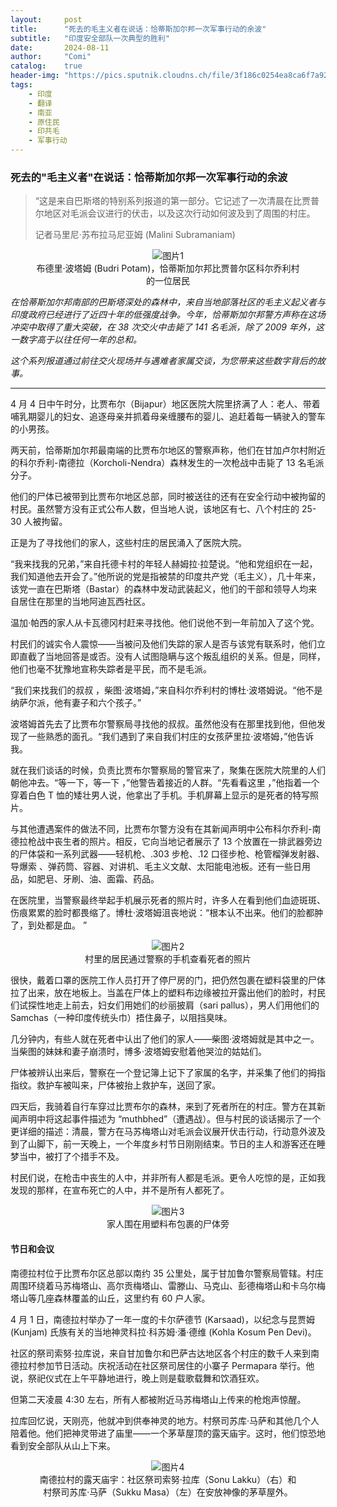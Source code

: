 ```yaml
---
layout:     post
title:      "死去的毛主义者在说话：恰蒂斯加尔邦一次军事行动的余波"
subtitle:   "印度安全部队一次典型的胜利"
date:       2024-08-11
author:     "Comi"
catalog:    true
header-img: "https://pics.sputnik.cloudns.ch/file/3f186c0254ea8ca6f7a92.png"
tags:
    - 印度
    - 翻译
    - 南亚
    - 原住民
    - 印共毛
    - 军事行动
---
```


### 死去的"毛主义者"在说话：恰蒂斯加尔邦一次军事行动的余波

> “这是来自巴斯塔的特别系列报道的第一部分。它记述了一次清晨在比贾普尔地区对毛派会议进行的伏击，以及这次行动如何波及到了周围的村庄。
>
> 记者马里尼·苏布拉马尼亚姆 (Malini Subramaniam)

<figure style="text-align: center;">
  <img src="https://pics.sputnik.cloudns.ch/file/3996ba502b8a71d618cee.png" alt="图片1">
  <figcaption>布德里·波塔姆 (Budri Potam)，恰蒂斯加尔邦比贾普尔区科尔乔利村的一位居民</figcaption>
</figure>

*在恰蒂斯加尔邦南部的巴斯塔深处的森林中，来自当地部落社区的毛主义起义者与印度政府已经进行了近四十年的低强度战争。今年，恰蒂斯加尔邦警方声称在这场冲突中取得了重大突破，在 38 次交火中击毙了 141 名毛派，除了 2009 年外，这一数字高于以往任何一年的总和。*

*这个系列报道通过前往交火现场并与遇难者家属交谈，为您带来这些数字背后的故事。*

---

4 月 4 日中午时分，比贾布尔（Bijapur）地区医院大院里挤满了人：老人、带着哺乳期婴儿的妇女、追逐母亲并抓着母亲缠腰布的婴儿、追赶着每一辆驶入的警车的小男孩。

两天前，恰蒂斯加尔邦最南端的比贾布尔地区的警察声称，他们在甘加卢尔村附近的科尔乔利-南德拉（Korcholi-Nendra）森林发生的一次枪战中击毙了 13 名毛派分子。

他们的尸体已被带到比贾布尔地区总部，同时被送往的还有在安全行动中被拘留的村民。虽然警方没有正式公布人数，但当地人说，该地区有七、八个村庄的 25-30 人被拘留。

正是为了寻找他们的家人，这些村庄的居民涌入了医院大院。

“我来找我的兄弟，”来自托德卡村的年轻人赫姆拉·拉楚说。“他和党组织在一起，我们知道他去开会了。”他所说的党是指被禁的印度共产党（毛主义），几十年来，该党一直在巴斯塔（Bastar）的森林中发动武装起义，他们的干部和领导人均来自居住在那里的当地阿迪瓦西社区。

温加·帕西的家人从卡瓦德冈村赶来寻找他。他们说他不到一年前加入了这个党。

村民们的诚实令人震惊——当被问及他们失踪的家人是否与该党有联系时，他们立即直截了当地回答是或否。没有人试图隐瞒与这个叛乱组织的关系。但是，同样，他们也毫不犹豫地宣称失踪者是平民，而不是毛派。

“我们来找我们的叔叔 ，柴图·波塔姆，”来自科尔乔利村的博杜·波塔姆说。“他不是纳萨尔派，他有妻子和六个孩子。”

波塔姆首先去了比贾布尔警察局寻找他的叔叔。虽然他没有在那里找到他，但他发现了一些熟悉的面孔。“我们遇到了来自我们村庄的女孩萨里拉·波塔姆，”他告诉我。

就在我们谈话的时候，负责比贾布尔警察局的警官来了，聚集在医院大院里的人们朝他冲去。“等一下，等一下 ，”他警告着接近的人群。“先看看这里 ，”他指着一个穿着白色 T 恤的矮壮男人说，他拿出了手机。手机屏幕上显示的是死者的特写照片。

与其他遭遇案件的做法不同，比贾布尔警方没有在其新闻声明中公布科尔乔利-南德拉枪战中丧生者的照片。相反，它向当地记者展示了 13 个放置在一排武器旁边的尸体袋和一系列武器——轻机枪、.303 步枪、.12 口径步枪、枪管榴弹发射器、导爆索 、弹药筒、容器、对讲机、毛主义文献、太阳能电池板。还有一些日用品，如肥皂、牙刷、油、面霜、药品。

在医院里，当警察最终举起手机展示死者的照片时，许多人在看到他们血迹斑斑、伤痕累累的脸时都畏缩了。博杜·波塔姆沮丧地说：“根本认不出来。他们的脸都肿了，到处都是血。 ”

<figure style="text-align: center;">
  <img src="https://i.postimg.cc/KzFcMkK5/image.png" alt="图片2">
  <figcaption>村里的居民通过警察的手机查看死者的照片</figcaption>
</figure>

很快，戴着口罩的医院工作人员打开了停尸房的门，把仍然包裹在塑料袋里的尸体拉了出来，放在地板上。当盖在尸体上的塑料布边缘被拉开露出他们的脸时，村民们试探性地走上前去，妇女们用她们的纱丽披肩（sari pallus），男人们用他们的 Samchas（一种印度传统头巾）捂住鼻子，以阻挡臭味。

几分钟内，有些人就在死者中认出了他们的家人——柴图·波塔姆就是其中之一。当柴图的妹妹和妻子崩溃时，博多·波塔姆安慰着他哭泣的姑姑们。

尸体被辨认出来后，警察在一个登记簿上记下了家属的名字，并采集了他们的拇指指纹。救护车被叫来，尸体被抬上救护车，送回了家。

四天后，我骑着自行车穿过比贾布尔的森林，来到了死者所在的村庄。警方在其新闻声明中将这起事件描述为 “muthbhed”（遭遇战）。但与村民的谈话揭示了一个更详细的描述：清晨，警方在马苏梅塔山对毛派会议展开伏击行动，行动意外波及到了山脚下，前一天晚上，一个年度乡村节日刚刚结束。节日的主人和游客还在睡梦当中，被打了个措手不及。

村民们说，在枪击中丧生的人中，并非所有人都是毛派。更令人吃惊的是，正如我发现的那样，在宣布死亡的人中，并不是所有人都死了。

<figure style="text-align: center;">
  <img src="https://i.postimg.cc/c48JPSNw/image.png" alt="图片3">
  <figcaption>家人围在用塑料布包裹的尸体旁</figcaption>
</figure>

#### 节日和会议

南德拉村位于比贾布尔区总部以南约 35 公里处，属于甘加鲁尔警察局管辖。村庄周围环绕着马苏梅塔山、高尔贡梅塔山、雷滕山、马克山、彭德梅塔山和卡乌尔梅塔山等几座森林覆盖的山丘，这里约有 60 户人家。

4 月 1 日，南德拉村举办了一年一度的卡尔萨德节 (Karsaad)，以纪念与昆贾姆 (Kunjam) 氏族有关的当地神灵科拉·科苏姆·潘·德维 (Kohla Kosum Pen Devi)。

社区的祭司索努·拉库说，来自甘加鲁尔和巴萨古达地区各个村庄的数千人来到南德拉村参加节日活动。庆祝活动在社区祭司居住的小寨子 Permapara 举行。他说，祭祀仪式在上午平静地进行，晚上则是载歌载舞和饮酒狂欢。

但第二天凌晨 4:30 左右，所有人都被附近马苏梅塔山上传来的枪炮声惊醒。

拉库回忆说，天刚亮，他就冲到供奉神灵的地方。村祭司苏库·马萨和其他几个人陪着他。他们把神灵带进了庙里——一个茅草屋顶的露天庙宇。这时，他们惊恐地看到安全部队从山上下来。

<figure style="text-align: center;">
  <img src="https://i.postimg.cc/SRYDWsYg/image.png" alt="图片4">
  <figcaption>南德拉村的露天庙宇：社区祭司索努·拉库（Sonu Lakku）（右）和村祭司苏库·马萨（Sukku Masa）（左）在安放神像的茅草屋外。</figcaption>
</figure>